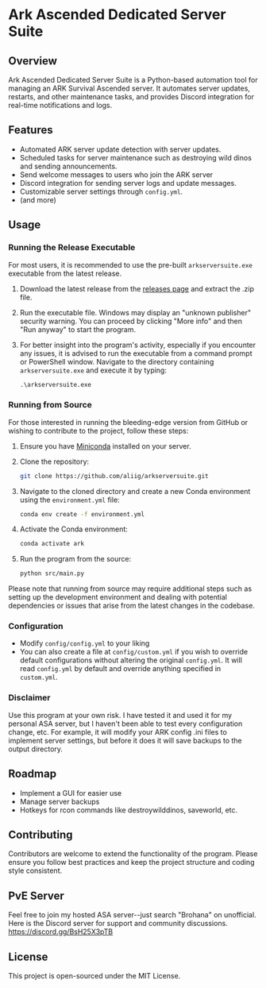 # Ark Ascended Dedicated Server Suite

## Overview

Ark Ascended Dedicated Server Suite is a Python-based automation tool for managing an ARK Survival Ascended server. It automates server updates, restarts, and other maintenance tasks, and provides Discord integration for real-time notifications and logs.

## Features

- Automated ARK server update detection with server updates.
- Scheduled tasks for server maintenance such as destroying wild dinos and sending announcements.
- Send welcome messages to users who join the ARK server
- Discord integration for sending server logs and update messages.
- Customizable server settings through `config.yml`.
- (and more)

## Usage

### Running the Release Executable

For most users, it is recommended to use the pre-built `arkserversuite.exe` executable from the latest release.

1. Download the latest release from the [releases page](https://github.com/aliig/arkserversuite/releases) and extract the .zip file.
2. Run the executable file. Windows may display an "unknown publisher" security warning. You can proceed by clicking "More info" and then "Run anyway" to start the program.
3. For better insight into the program's activity, especially if you encounter any issues, it is advised to run the executable from a command prompt or PowerShell window. Navigate to the directory containing `arkserversuite.exe` and execute it by typing:

    ```cmd
    .\arkserversuite.exe
    ```

### Running from Source

For those interested in running the bleeding-edge version from GitHub or wishing to contribute to the project, follow these steps:

1. Ensure you have [Miniconda](https://docs.conda.io/en/latest/miniconda.html) installed on your server.
2. Clone the repository:

    ```bash
    git clone https://github.com/aliig/arkserversuite.git
    ```

3. Navigate to the cloned directory and create a new Conda environment using the `environment.yml` file:

    ```bash
    conda env create -f environment.yml
    ```

4. Activate the Conda environment:

    ```bash
    conda activate ark
    ```

5. Run the program from the source:

    ```bash
    python src/main.py
    ```

Please note that running from source may require additional steps such as setting up the development environment and dealing with potential dependencies or issues that arise from the latest changes in the codebase.

### Configuration

- Modify `config/config.yml` to your liking
- You can also create a file at `config/custom.yml` if you wish to override default configurations without altering the original `config.yml`. It will read `config.yml` by default and override anything specified in `custom.yml`.

### Disclaimer

Use this program at your own risk. I have tested it and used it for my personal ASA server, but I haven't been able to test every configuration change, etc. For example, it will modify your ARK config .ini files to implement server settings, but before it does it will save backups to the output directory.

## Roadmap
- Implement a GUI for easier use
- Manage server backups
- Hotkeys for rcon commands like destroywilddinos, saveworld, etc.

## Contributing
Contributors are welcome to extend the functionality of the program. Please ensure you follow best practices and keep the project structure and coding style consistent.

## PvE Server
Feel free to join my hosted ASA server--just search "Brohana" on unofficial. Here is the Discord server for support and community discussions. https://discord.gg/BsH25X3pTB

## License
This project is open-sourced under the MIT License.
